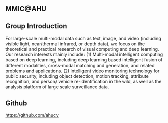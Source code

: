 ## MMIC@AHU
<div id="slider"></div>

## Group Introduction
For large-scale multi-modal data such as text, image, and video (including visible light, near/thermal infrared, or depth data), we focus on the theoretical and practical research of visual computing and deep learning. Our research interests mainly include: (1) Multi-modal intelligent computing based on deep learning, including deep learning based intelligent fusion of different modalities, cross-modal matching and generation, and related problems and applications. (2) Intelligent video monitoring technology for public security, including object detection, motion tracking, attribute recognition, and person/ vehicle re-identification in the wild, as well as the analysis platform of large scale surveillance data.

## Github
https://github.com/ahucv

